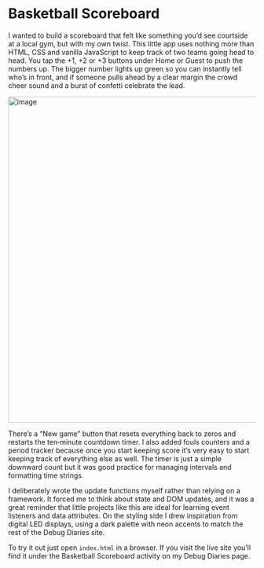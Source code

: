 # Basketball Scoreboard

I wanted to build a scoreboard that felt like something you’d see courtside at a local gym, but with my own twist. This little app uses nothing more than HTML, CSS and vanilla JavaScript to keep track of two teams going head to head. You tap the +1, +2 or +3 buttons under Home or Guest to push the numbers up. The bigger number lights up green so you can instantly tell who’s in front, and if someone pulls ahead by a clear margin the crowd cheer sound and a burst of confetti celebrate the lead.

<img width="1264" height="664" alt="image" src="https://github.com/user-attachments/assets/7e31bb80-4559-4daa-8e50-bf7686edc0da" />


There’s a “New game” button that resets everything back to zeros and restarts the ten‑minute countdown timer. I also added fouls counters and a period tracker because once you start keeping score it’s very easy to start keeping track of everything else as well. The timer is just a simple downward count but it was good practice for managing intervals and formatting time strings.

I deliberately wrote the update functions myself rather than relying on a framework. It forced me to think about state and DOM updates, and it was a great reminder that little projects like this are ideal for learning event listeners and data attributes. On the styling side I drew inspiration from digital LED displays, using a dark palette with neon accents to match the rest of the Debug Diaries site.

To try it out just open `index.html` in a browser. If you visit the live site you’ll find it under the Basketball Scoreboard activity on my Debug Diaries page.
